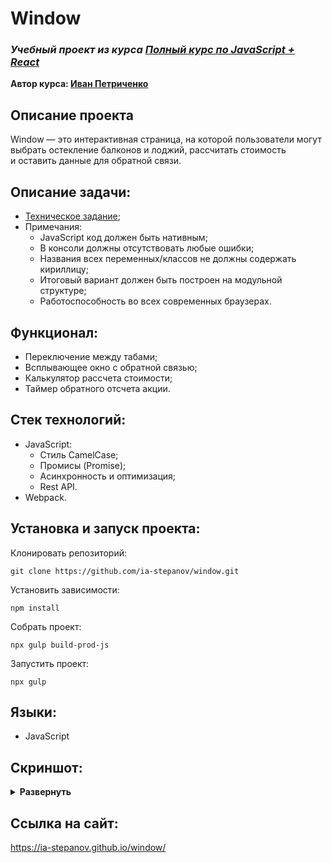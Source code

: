 # Window
### ***Учебный проект из курса [Полный курс по JavaScript + React](https://www.udemy.com/course/javascript_full/)***  
**Автор курса: [Иван Петриченко](https://www.udemy.com/user/yan-kovalenko-2/)**

## Описание проекта
Window — это интерактивная страница, на которой пользователи могут выбрать остекление балконов и лоджий, рассчитать стоимость и оставить данные для обратной связи.

## Описание задачи:
- [Техническое задание](https://docs.google.com/document/d/1lRYlblSIz7fPdWEChsItL8jdS3ltTR6K-FxB2rHVHBY);
- Примечания:
  - JavaScript код должен быть нативным;
  - В консоли должны отсутствовать любые ошибки;
  - Названия всех переменных/классов не должны содержать кириллицу;
  - Итоговый вариант должен быть построен на модульной структуре;
  - Работоспособность во всех современных браузерах.

## Функционал:
- Переключение между табами;
- Всплывающее окно с обратной связью;
- Калькулятор рассчета стоимости;
- Таймер обратного отсчета акции.

## Стек технологий:
- JavaScript:
  - Стиль CamelCase;
  - Промисы (Promise);
  - Асинхронность и оптимизация;
  - Rest API.
- Webpack.

## Установка и запуск проекта:
Клонировать репозиторий:

    git clone https://github.com/ia-stepanov/window.git

Установить зависимости:

    npm install

Собрать проект:

    npx gulp build-prod-js

Запустить проект:

    npx gulp

## Языки:
- JavaScript

## Скриншот:
<details><summary><b>Развернуть</b></summary>

[![window](https://user-images.githubusercontent.com/86494748/179964406-a6f55329-0142-4ff8-9c99-bde5e369f636.jpg)](https://ia-stepanov.github.io/window/)

</details>

## Ссылка на сайт:
https://ia-stepanov.github.io/window/